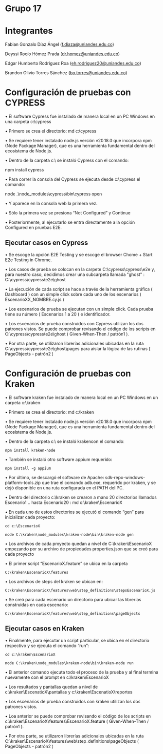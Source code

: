 # Grupo 17

# Integrantes
Fabian Gonzalo Díaz Ángel (f.diaza@uniandes.edu.co)

Deyssi Rocío Hómez Prada (dr.homez@uniandes.edu.co)

Edgar Humberto Rodríguez Roa (eh.rodriguez20@uniandes.edu.co)

Brandon Olivio Torres Sánchez (bo.torres@uniandes.edu.co)

# Configuración de pruebas con CYPRESS

•	El software Cypress fue instalado de manera local en un PC Windows en una carpeta c:\cypress

•	Primero se crea el directorio: md c:\cypress

•	Se requiere tener instalado node.js versión v20.18.0 que incorpora npm (Node Package Manager), que es una herramienta fundamental dentro del ecosistema de Node.js.

•	Dentro de la carpeta c:\ se instaló Cypress con el comando:

  npm install cypress
  
•	Para correr la consola del Cypress se ejecuta desde c:\cypress el comando:

  node  .\node_modules\cypress\bin\cypress open      
  
• Y aparece en la consola web la primera vez.

• Sólo la primera vez se presiona “Not Configured” y Continue

• Posteriormente, al ejecutarlo se entra directamente a la opción Configured en pruebas E2E.

## Ejecutar casos en Cypress

• Se escoge la opción E2E Testing y se escoge el browser Chome + Start E2e Testing in Chrome.

• Los casos de prueba se colocan en la carpete C:\cypress\cypress\e2e y, para nuestro caso, decidimos crear una subcarpeta llamada "ghost" : C:\cypress\cypress\e2e\ghost

• La ejecución de cada script se hace a través de la herramienta gráfica ( Dashboard ) con un simple click sobre cada uno de los escenarios ( EscenarioXX_NOMBRE.cy.js )

• Los escenarios de prueba se ejecutan con un simple click. Cada prueba tiene su número ( Escenarios 1 a 20 ) e identificador.

• Los escenarios de prueba construidos con Cypress utilizan los dos patrones vistos. Se puede comprobar revisando el código de los scripts en C:\cypress\cypress\e2e\ghost ( Given-When-Then / patrón1 ). 

• Por otra parte, se utilizaron librerías adicionales ubicadas en la ruta C:\cypress\cypress\e2e\ghost\pages para aislar la lógica de las rutinas (  PageObjects - patrón2 )

# Configuración de pruebas con Kraken

•	El software kraken fue instalado de manera local en un PC Windows en un carpeta c:\kraken

•	Primero se crea el directorio: md c:\kraken

•	Se requiere tener instalado node.js versión v20.18.0 que incorpora npm (Node Package Manager), que es una herramienta fundamental dentro del ecosistema de Node.js.

•	Dentro de la carpeta c:\ se instaló krakencon el comando:

 	npm install kraken-node 
  
•	También se instaló otro software appium requerido:

	npm install -g appium
 
•	Por último, se descargó el software de Apache: sdk-repo-windows-platform-tools.zip que trae el comando adb.exe, requerido por kraken, y se dejó disponible en una ruta configurada en el PATH del PC.

•	Dentro del directorio c:\kraken se crearon a mano 20 directorios llamados Escenario1 .. hasta Escenario20 : md c:\kraken\EscenarioX

•	En cada uno de estos directorios se ejecutó el comando “gen” para inicializar cada proyecto:

	cd c:\EscenarioX
 
	node C:\kraken\node_modules\kraken-node\bin\kraken-node gen
 
•	Los archivos de cada proyecto quedan a nivel de C:\kraken\EscenarioX empezando por su archivo de propiedades properties.json que se creó para cada proyecto

•	El primer script  “EscenarioX.feature” se ubica en la carpeta

	C:\kraken\EscenarioX\features
 
•	Los archivos de steps del kraken se ubican en:

	C:\kraken\EscenarioX\features\web\step_definitions\stepsEscenarioX.js
 
•	Se creó para cada escenario un directorio para ubicar las librerías construidas en cada escenario: 

	C:\kraken\EscenarioX\features\web\step_definitions\pageObjects

 ## Ejecutar casos en Kraken
 
•	Finalmente, para ejecutar un script particular, se ubica en el directorio respectivo y se ejecuta el comando “run”:

	cd c:\kraken\EscenarioX
 
	node C:\kraken\node_modules\kraken-node\bin\kraken-node run

•	El anterior comando ejecuta todo el proceso de la prueba y al final termina nuevamente con el prompt en c:\kraken\EscenarioX

•	Los resultados y pantallas quedan a nivel de c:\kraken\EscenatioX\pantallas y c:\kraken\EscenatioX\reportes

•	Los escenarios de prueba construidos con kraken utilizan los dos patrones vistos. 

•	Loa anterior se puede comprobar revisando el código de los scripts en c:\kraken\EscenarioX\features\EscenarioX.feature ( Given-When-Then / patrón1 ). 

•	Por otra parte, se utilizaron librerías adicionales ubicadas en la ruta C:\kraken\EscenarioX\features\web\step_definitions\pageObjects  (  PageObjects - patrón2 )








